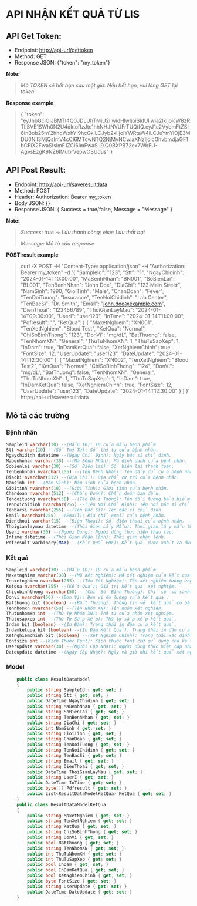 # API NHẬN KẾT QUẢ TỪ LIS
## API Get Token:
- Endpoint: [http://api-url/gettoken](http://api-url/gettoken)
- Method: GET
- Response JSON: {"token": "my_token"}

**Note:**
> *Mã TOKEN sẽ hết hạn sau một giờ. Nếu hết hạn, vui lòng GET lại token.*
  
**Response example**
> {
    "token": "eyJhbGciOiJBMTI4Q0JDLUhTMjU2IiwidHlwIjoiSldUIiwia2lkIjoicW8zRTlISVE1SWh0N2U4dktoRzJtc1hhNHJNVUFrTUQifQ.eyJ1c2VybmFtZSI6InBob25nY2hhdWxhYl9hcGkiLCJyb2xlIjoiYWRtaW4iLCJuYmYiOjE3MDU0NjI3MjQsImV4cCI6MTcwNTQ2NjMyNCwiaXNzIjoicGhvbmdjaGF1bGFiX2FwaSIsImF1ZCI6ImFwaSJ9.Q0BXPB72ex7WbFU-AgvsEzgK9NZ6IMubrVepwOSUdus"
}
## API Post Result:
- Endpoint: [http://api-url/saveresultdata](http://api-url/saveresultdata)
- Method: POST
- Header:
    Authorization: Bearer my_token 
- Body JSON: {}
- Response JSON: { Success = true/false, Message = "Message" }
  
**Note:**
>  *Success: true -> Lưu thành công; else: Lưu thất bại*
> 
> *Message: Mô tả của response*
  
**POST result example**
> curl -X POST -H "Content-Type: application/json" -H "Authorization: Bearer my_token" -d '{
  "SampleId": "123",
  "Stt": "1",
  "NgayChidinh": "2024-01-14T10:00:00",
  "MaBenhNhan": "BN001",
  "SoBienLai": "BL001",
  "TenBenhNhan": "John Doe",
  "DiaChi": "123 Main Street",
  "NamSinh": 1990,
  "GioiTinh": "Male",
  "ChanDoan": "Fever",
  "TenDoiTuong": "Insurance",
  "TenNoiChidinh": "Lab Center",
  "TenBacSi": "Dr. Smith",
  "Email": "john.doe@example.com",
  "DienThoai": "123456789",
  "ThoiGianLayMau": "2024-01-14T09:30:00",
  "UserI": "user123",
  "InTime": "2024-01-14T11:00:00",
  "Pdfresult": "",
  "KetQua": [
    {
      "MaxetNghiem": "XN001",
      "TenXetNghiem": "Blood Test",
      "KetQua": "Normal",
      "ChiSoBinhThong": "123",
      "DonVi": "mg/dL",
      "BatThuong": false,
      "TenNhomXN": "General",
      "ThuTuNhomXN": 1,
      "ThuTuSapXep": 1,
      "InDam": true,
      "InDamKetQua": false,
      "XetNghiemChinh": true,
      "FontSize": 12,
      "UserUpdate": "user123",
      "DateUpdate": "2024-01-14T12:30:00"
    },
    {
      "MaxetNghiem": "XN002",
      "TenXetNghiem": "Blood Test2",
      "KetQua": "Normal",
      "ChiSoBinhThong": "124",
      "DonVi": "mg/dL",
      "BatThuong": false,
      "TenNhomXN": "General",
      "ThuTuNhomXN": 1,
      "ThuTuSapXep": 1,
      "InDam": true,
      "InDamKetQua": false,
      "XetNghiemChinh": true,
      "FontSize": 12,
      "UserUpdate": "user123",
      "DateUpdate": "2024-01-14T12:30:00"
    }
  ]
}' http://api-url/saveresultdata


## Mô tả các trường
### Bệnh nhân
```sql
Sampleid varchar(30) --(Mẫu ID): ID của mẫu bệnh phẩm.
Stt varchar(10) --(Số Thứ Tự): Số thứ tự của bệnh nhân.
Ngaychidinh datetime --(Ngày Chỉ Định): Ngày bác sĩ chỉ định.
Mabenhnhan varchar(30) --(Mã Bệnh Nhân): Mã định danh của bệnh nhân.
Sobienlai varchar(30) --(Số Biên Lai): Số biên lai thanh toán.
Tenbenhnhan nvarchar(255) --(Tên Bệnh Nhân): Tên đầy đủ của bệnh nhân.
Diachi nvarchar(512) --(Địa Chỉ): Địa chỉ cư trú của bệnh nhân.
Namsinh int --(Năm Sinh): Năm sinh của bệnh nhân.
Gioitinh nvarchar(10) --(Giới Tính): Giới tính của bệnh nhân.
Chandoan nvarchar(512) --(Chẩn Đoán): Chẩn đoán ban đầu.
Tendoituong nvarchar(50) --(Tên Đối Tượng): Tên đối tượng bảo hiểm y tế.
Tennoichidinh nvarchar(255) --(Tên Nơi Chỉ Định): Tên nơi bác sĩ chỉ định.
Tenbacsi nvarchar(255) --(Tên Bác Sĩ): Tên bác sĩ chỉ định.
Email nvarchar(255) --(Email): Địa chỉ email của bệnh nhân.
Dienthoai varchar(15) --(Điện Thoại): Số điện thoại của bệnh nhân.
Thoigianlaymau datetime --(Thời Gian Lấy Mẫu): Thời gian lấy mẫu từ bệnh nhân.
Useri varchar(30) --(Người Dùng): Người dùng thực hiện thao tác.
Intime datetime --(Thời Gian Nhận Lệnh): Thời gian nhận lệnh.
Pdfresult varbinary(MAX) --(Kết Quả PDF): Kết quả được xuất ra dưới định dạng PDF.
```
### Kết quả
```sql
Sampleid varchar(30) --(Mẫu ID): ID của mẫu bệnh phẩm.
Maxetnghiem varchar(30) --(Mã Xét Nghiệm): Mã xét nghiệm của kết quả.
Tenxetnghiem nvarchar(255) --(Tên Xét Nghiệm): Tên xét nghiệm tương ứng.
Ketqua nvarchar(255) --(Kết Quả): Giá trị kết quả xét nghiệm.
Chisobinhthong nvarchar(50) --(Chỉ Số Bình Thường): Chỉ số so sánh với giá trị bình thường.
Donvi nvarchar(50) --(Đơn Vị): Đơn vị đo lường của kết quả.
Batthuong bit (boolean) --(Bất Thường): Thông tin về kết quả có bất thường hay không.
Tennhomxn nvarchar(50) --(Tên Nhóm XN): Tên nhóm xét nghiệm.
Thutunhomxn int --(Thứ Tự Nhóm XN): Thứ tự của nhóm xét nghiệm.
Thutusapxep int --(Thứ Tự Sắp Xếp): Thứ tự sắp xếp kết quả.
Indam bit (boolean) --(In Đậm): Trạng thái in đậm của kết quả.
Indamketqua bit (boolean) --(In Đậm Kết Quả): Trạng thái in đậm của giá trị kết quả.
Xetnghiemchinh bit (boolean) --(Xét Nghiệm Chính): Trạng thái xác định xét nghiệm là chính hay không.
Fontsize int --(Kích Thước Font): Kích thước font chữ sử dụng cho kết quả xét nghiệm.
Userupdate varchar(30) --(Người Cập Nhật): Người dùng thực hiện cập nhật kết quả.
Dateupdate datetime --(Ngày Cập Nhật): Ngày và giờ khi kết quả xét nghiệm được cập nhật.
```
### Model
```c#
    public class ResultDataModel
    {
        public string SampleId { get; set; }
        public string Stt { get; set; }
        public DateTime NgayChidinh { get; set; }
        public string MaBenhNhan { get; set; }
        public string SoBienLai { get; set; }
        public string TenBenhNhan { get; set; }
        public string DiaChi { get; set; }
        public int NamSinh { get; set; }
        public string GioiTinh { get; set; }
        public string ChanDoan { get; set; }
        public string TenDoiTuong { get; set; }
        public string TenNoiChidinh { get; set; }
        public string TenBacSi { get; set; }
        public string Email { get; set; }
        public string DienThoai { get; set; }
        public DateTime ThoiGianLayMau { get; set; }
        public string UserI { get; set; }
        public DateTime InTime { get; set; }
        public byte[]? Pdfresult { get; set; }
        public List<ResultDataModelKetQua> KetQua { get; set; }
    }
    public class ResultDataModelKetQua
    {
        public string MaxetNghiem { get; set; }
        public string TenXetNghiem { get; set; }
        public string KetQua { get; set; }
        public string ChiSoBinhThong { get; set; }
        public string DonVi { get; set; }
        public bool BatThuong { get; set; }
        public string TenNhomXN { get; set; }
        public int ThuTuNhomXN { get; set; }
        public int ThuTuSapXep { get; set; }
        public bool InDam { get; set; }
        public bool InDamKetQua { get; set; }
        public bool XetNghiemChinh { get; set; }
        public byte FontSize { get; set; }
        public string UserUpdate { get; set; }
        public DateTime DateUpdate { get; set; }
    }
```
